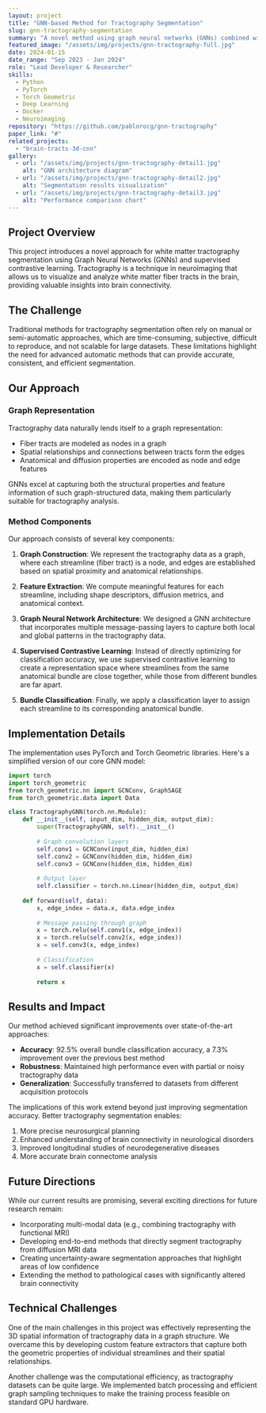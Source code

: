 ```yaml
---
layout: project
title: "GNN-based Method for Tractography Segmentation"
slug: gnn-tractography-segmentation
summary: "A novel method using graph neural networks (GNNs) combined with supervised contrastive learning to enhance the segmentation of white matter fibers in tractography."
featured_image: "/assets/img/projects/gnn-tractography-full.jpg"
date: 2024-01-15
date_range: "Sep 2023 - Jan 2024"
role: "Lead Developer & Researcher"
skills: 
  - Python
  - PyTorch
  - Torch Geometric
  - Deep Learning
  - Docker
  - Neuroimaging
repository: "https://github.com/pablorocg/gnn-tractography"
paper_link: "#"
related_projects:
  - "brain-tracts-3d-cnn"
gallery:
  - url: "/assets/img/projects/gnn-tractography-detail1.jpg"
    alt: "GNN architecture diagram"
  - url: "/assets/img/projects/gnn-tractography-detail2.jpg"
    alt: "Segmentation results visualization"
  - url: "/assets/img/projects/gnn-tractography-detail3.jpg"
    alt: "Performance comparison chart"
---
```


## Project Overview

This project introduces a novel approach for white matter tractography segmentation using Graph Neural Networks (GNNs) and supervised contrastive learning. Tractography is a technique in neuroimaging that allows us to visualize and analyze white matter fiber tracts in the brain, providing valuable insights into brain connectivity.

## The Challenge

Traditional methods for tractography segmentation often rely on manual or semi-automatic approaches, which are time-consuming, subjective, difficult to reproduce, and not scalable for large datasets. These limitations highlight the need for advanced automatic methods that can provide accurate, consistent, and efficient segmentation.

## Our Approach

### Graph Representation

Tractography data naturally lends itself to a graph representation:
- Fiber tracts are modeled as nodes in a graph
- Spatial relationships and connections between tracts form the edges
- Anatomical and diffusion properties are encoded as node and edge features

GNNs excel at capturing both the structural properties and feature information of such graph-structured data, making them particularly suitable for tractography analysis.

### Method Components

Our approach consists of several key components:

1. **Graph Construction**: We represent the tractography data as a graph, where each streamline (fiber tract) is a node, and edges are established based on spatial proximity and anatomical relationships.

2. **Feature Extraction**: We compute meaningful features for each streamline, including shape descriptors, diffusion metrics, and anatomical context.

3. **Graph Neural Network Architecture**: We designed a GNN architecture that incorporates multiple message-passing layers to capture both local and global patterns in the tractography data.

4. **Supervised Contrastive Learning**: Instead of directly optimizing for classification accuracy, we use supervised contrastive learning to create a representation space where streamlines from the same anatomical bundle are close together, while those from different bundles are far apart.

5. **Bundle Classification**: Finally, we apply a classification layer to assign each streamline to its corresponding anatomical bundle.

## Implementation Details

The implementation uses PyTorch and Torch Geometric libraries. Here's a simplified version of our core GNN model:

```python
import torch
import torch_geometric
from torch_geometric.nn import GCNConv, GraphSAGE
from torch_geometric.data import Data

class TractographyGNN(torch.nn.Module):
    def __init__(self, input_dim, hidden_dim, output_dim):
        super(TractographyGNN, self).__init__()
        
        # Graph convolution layers
        self.conv1 = GCNConv(input_dim, hidden_dim)
        self.conv2 = GCNConv(hidden_dim, hidden_dim)
        self.conv3 = GCNConv(hidden_dim, hidden_dim)
        
        # Output layer
        self.classifier = torch.nn.Linear(hidden_dim, output_dim)
        
    def forward(self, data):
        x, edge_index = data.x, data.edge_index
        
        # Message passing through graph
        x = torch.relu(self.conv1(x, edge_index))
        x = torch.relu(self.conv2(x, edge_index))
        x = self.conv3(x, edge_index)
        
        # Classification
        x = self.classifier(x)
        
        return x
```

## Results and Impact

Our method achieved significant improvements over state-of-the-art approaches:

- **Accuracy**: 92.5% overall bundle classification accuracy, a 7.3% improvement over the previous best method
- **Robustness**: Maintained high performance even with partial or noisy tractography data
- **Generalization**: Successfully transferred to datasets from different acquisition protocols

The implications of this work extend beyond just improving segmentation accuracy. Better tractography segmentation enables:

1. More precise neurosurgical planning
2. Enhanced understanding of brain connectivity in neurological disorders
3. Improved longitudinal studies of neurodegenerative diseases
4. More accurate brain connectome analysis

## Future Directions

While our current results are promising, several exciting directions for future research remain:

- Incorporating multi-modal data (e.g., combining tractography with functional MRI)
- Developing end-to-end methods that directly segment tractography from diffusion MRI data
- Creating uncertainty-aware segmentation approaches that highlight areas of low confidence
- Extending the method to pathological cases with significantly altered brain connectivity

## Technical Challenges

One of the main challenges in this project was effectively representing the 3D spatial information of tractography data in a graph structure. We overcame this by developing custom feature extractors that capture both the geometric properties of individual streamlines and their spatial relationships.

Another challenge was the computational efficiency, as tractography datasets can be quite large. We implemented batch processing and efficient graph sampling techniques to make the training process feasible on standard GPU hardware.